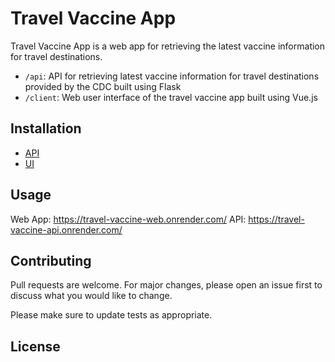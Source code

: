 # Travel Vaccine App

Travel Vaccine App is a web app for retrieving the latest vaccine information for travel destinations.

- `/api`: API for retrieving latest vaccine information for travel destinations provided by the CDC built using Flask
- `/client`: Web user interface of the travel vaccine app built using Vue.js

## Installation

- [API](https://github.com/hajinsu97/travel-vaccine-app/blob/main/api/README.md#installation)
- [UI](https://github.com/hajinsu97/travel-vaccine-app/blob/main/api/README.md#installation)

## Usage

Web App: https://travel-vaccine-web.onrender.com/
API: https://travel-vaccine-api.onrender.com/

## Contributing

Pull requests are welcome. For major changes, please open an issue first
to discuss what you would like to change.

Please make sure to update tests as appropriate.

## License
